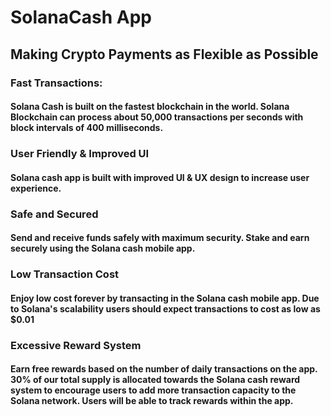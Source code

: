 # SolanaCash App

## Making Crypto Payments as Flexible as Possible

### Fast Transactions:&#x20;

#### Solana Cash is built on the fastest blockchain in the world. Solana Blockchain can process about 50,000 transactions per seconds with block intervals of 400 milliseconds.

### User Friendly & Improved UI

#### Solana cash app is built with improved UI & UX design to increase user experience.

### Safe and Secured

#### Send and receive funds safely with maximum security. Stake and earn securely using the Solana cash mobile app.

### Low Transaction Cost

#### Enjoy low cost forever by transacting in the Solana cash mobile app. Due to Solana's scalability users should expect transactions to cost as low as $0.01

### Excessive Reward System

#### Earn free rewards based on the number of daily transactions on the app. 30% of our total supply is allocated towards the Solana cash reward system to encourage users to add more transaction capacity to the Solana network. Users will be able to track rewards within the app.
